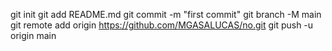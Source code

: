 git init
git add README.md
git commit -m "first commit"
git branch -M main
git remote add origin https://github.com/MGASALUCAS/no.git
git push -u origin main
